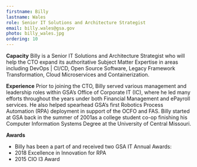 ```yaml
---
firstname: Billy
lastname: Wales
role: Senior IT Solutions and Architecture Strategist
email: billy.wales@gsa.gov
photo: billy_wales.jpg
ordering: 10
---
```


**Capacity**
Billy is a Senior IT Solutions and Architecture Strategist who will help the CTO expand its authoritative Subject Matter Expertise in areas including DevOps | CI/CD, Open Source Software, Legacy Framework Transformation, Cloud Microservices and Containerization.

**Experience**
Prior to joining the CTO, Billy served various management and leadership roles within GSA’s Office of Corporate IT (IC), where he led many efforts throughout the years under both Financial Management and ePayroll services. He also helped spearhead GSA’s first Robotics Process Automation (RPA) deployment in support of the OCFO and FAS. Billy started at GSA back in the summer of 2001as a college student co-op finishing his Computer Information Systems Degree at the University of Central Missouri.

**Awards**
* Billy has been a part of and received two GSA IT Annual Awards:
* 2018 Excellence in Innovation for RPA
* 2015 CIO I3 Award

